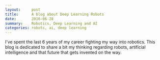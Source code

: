 ```yaml
---
layout:     post
title:      A blog about Deep Learning Robots
date:       2016-06-28 
summary:    Robotics, Deep Learning and AI
categories: robots, ai, deep learning
---
```


I've spent the last 6 years of my career fighting my way into robotics. This blog is dedicated to share a bit my thinking regarding robots, artificial intelligence and that future that gets invented on the way.
